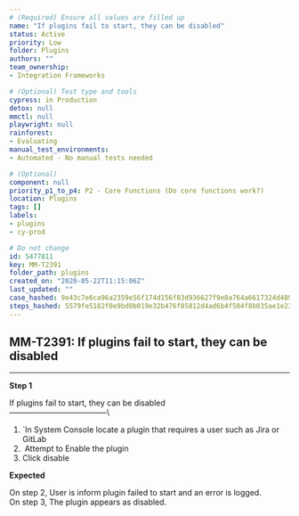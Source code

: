 ```yaml
---
# (Required) Ensure all values are filled up
name: "If plugins fail to start, they can be disabled"
status: Active
priority: Low
folder: Plugins
authors: ""
team_ownership: 
- Integration Frameworks

# (Optional) Test type and tools
cypress: in Production
detox: null
mmctl: null
playwright: null
rainforest: 
- Evaluating
manual_test_environments: 
- Automated - No manual tests needed

# (Optional)
component: null
priority_p1_to_p4: P2 - Core Functions (Do core functions work?)
location: Plugins
tags: []
labels: 
- plugins
- cy-prod

# Do not change
id: 5477811
key: MM-T2391
folder_path: plugins
created_on: "2020-05-22T11:15:06Z"
last_updated: ""
case_hashed: 9e43c7e6ca96a2359e56f174d156f83d936627f9e8a764a6617324d4894d4cf81bd72535494e5990909a5bebcb49415d
steps_hashed: 5579fe5182f0e9bd0b019e32b476f85812d4ad6b4f504f8b035ae1e236ea9520dfc30aa616d7321e159021bc817e3ad9
---
```


## MM-T2391: If plugins fail to start, they can be disabled

---

**Step 1**

If plugins fail to start, they can be disabled\
–––––––––––––––––––––––––\\

1. \`In System Console locate a plugin that requires a user such as Jira or GitLab
2.  Attempt to Enable the plugin
3. Click disable

**Expected**

On step 2, User is inform plugin failed to start and an error is logged.\
On step 3, The plugin appears as disabled.
